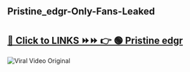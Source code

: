 
 ## Pristine_edgr-Only-Fans-Leaked

# <h2><a href="https://clipsfans.com/Pristine_edgr&ref=git">🔗 Click to LINKS ⏩⏩ 👉 🟢 Pristine edgr </a></h2>

<a href="https://clipsfans.com/Pristine_edgr&ref=git" rel="nofollow" data-target="animated-image.originalLink"><img src="https://i.ibb.co.com/xMMVF88/686577567.gif" alt="Viral Video Original" style="max-width: 100%; display: inline-block;" data-target="animated-image.originalImage"></a>
